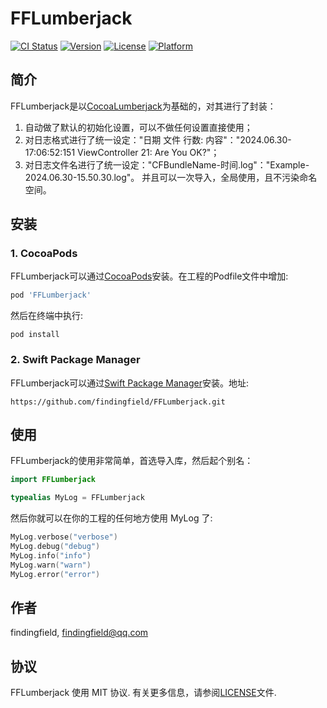# FFLumberjack

[![CI Status](https://img.shields.io/travis/findingfield/FFLumberjack.svg?style=flat)](https://travis-ci.org/findingfield/FFLumberjack)
[![Version](https://img.shields.io/cocoapods/v/FFLumberjack.svg?style=flat)](https://cocoapods.org/pods/FFLumberjack)
[![License](https://img.shields.io/cocoapods/l/FFLumberjack.svg?style=flat)](https://cocoapods.org/pods/FFLumberjack)
[![Platform](https://img.shields.io/cocoapods/p/FFLumberjack.svg?style=flat)](https://cocoapods.org/pods/FFLumberjack)

##  简介

FFLumberjack是以[CocoaLumberjack](https://github.com/CocoaLumberjack/CocoaLumberjack)为基础的，对其进行了封装：
1. 自动做了默认的初始化设置，可以不做任何设置直接使用；
2. 对日志格式进行了统一设定："日期 文件 行数: 内容"："2024.06.30-17:06:52:151 ViewController 21: Are You OK?"；
3. 对日志文件名进行了统一设定："CFBundleName-时间.log"："Example-2024.06.30-15.50.30.log"。
并且可以一次导入，全局使用，且不污染命名空间。

## 安装

### 1. CocoaPods
FFLumberjack可以通过[CocoaPods](https://cocoapods.org)安装。在工程的Podfile文件中增加:

```ruby
pod 'FFLumberjack'
```
然后在终端中执行:
```shell
pod install
```

### 2.  Swift Package Manager
FFLumberjack可以通过[Swift Package Manager](https://www.swift.org/documentation/package-manager/)安装。地址:
```
https://github.com/findingfield/FFLumberjack.git
```

## 使用

FFLumberjack的使用非常简单，首选导入库，然后起个别名：

```Swift
import FFLumberjack

typealias MyLog = FFLumberjack
```
然后你就可以在你的工程的任何地方使用 MyLog 了:
```Swift
MyLog.verbose("verbose")
MyLog.debug("debug")
MyLog.info("info")
MyLog.warn("warn")
MyLog.error("error")
```

## 作者

findingfield, findingfield@qq.com

## 协议

FFLumberjack 使用 MIT 协议. 有关更多信息，请参阅[LICENSE](LICENSE)文件.
